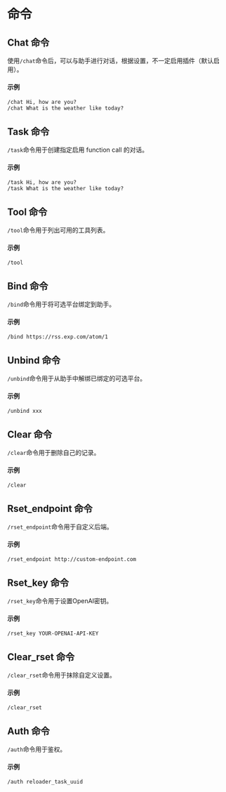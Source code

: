# 命令

## Chat 命令

使用`/chat`命令后，可以与助手进行对话，根据设置，不一定启用插件（默认启用）。

#### 示例

```
/chat Hi, how are you?
/chat What is the weather like today?
```

## Task 命令

`/task`命令用于创建指定启用 function call 的对话。

#### 示例

```
/task Hi, how are you?
/task What is the weather like today?
```

## Tool 命令

`/tool`命令用于列出可用的工具列表。

#### 示例

```
/tool
```

## Bind 命令

`/bind`命令用于将可选平台绑定到助手。

#### 示例

```
/bind https://rss.exp.com/atom/1
```

## Unbind 命令

`/unbind`命令用于从助手中解绑已绑定的可选平台。

#### 示例

```
/unbind xxx
```

## Clear 命令

`/clear`命令用于删除自己的记录。

#### 示例

```
/clear
```

## Rset_endpoint 命令

`/rset_endpoint`命令用于自定义后端。

#### 示例

```
/rset_endpoint http://custom-endpoint.com
```

## Rset_key 命令

`/rset_key`命令用于设置OpenAI密钥。

#### 示例

```
/rset_key YOUR-OPENAI-API-KEY
```

## Clear_rset 命令

`/clear_rset`命令用于抹除自定义设置。

#### 示例

```
/clear_rset
```

## Auth 命令

`/auth`命令用于鉴权。

#### 示例

```
/auth reloader_task_uuid
```